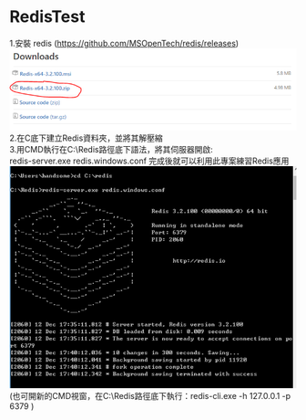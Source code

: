 # RedisTest
1.安裝 redis (https://github.com/MSOpenTech/redis/releases)  
![](https://github.com/HSTsou/RedisTest/blob/master/redisDownload.PNG)
2.在C底下建立Redis資料夾，並將其解壓縮  
3.用CMD執行在C:\Redis路徑底下語法，將其伺服器開啟:  
redis-server.exe redis.windows.conf
完成後就可以利用此專案練習Redis應用
![](https://github.com/HSTsou/RedisTest/blob/master/redisRunServer.PNG)  
(也可開新的CMD視窗，在C:\Redis路徑底下執行：redis-cli.exe -h 127.0.0.1 -p 6379 )  
